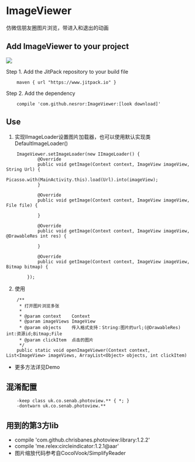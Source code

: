 # ImageViewer
仿微信朋友圈图片浏览，带进入和退出的动画

Add ImageViewer to your project
----------------------------
[![](https://jitpack.io/v/nesror/ImageViewer.svg)](https://jitpack.io/#nesror/ImageViewer)

Step 1. Add the JitPack repository to your build file
```
	maven { url "https://www.jitpack.io" }
```

Step 2. Add the dependency
```
	compile 'com.github.nesror:ImageViewer:[look download]'
```

Use
----------------------------
1. 实现IImageLoader设置图片加载器，也可以使用默认实现类DefaultImageLoader()
```{java}
    ImageViewer.setImageLoader(new IImageLoader() {
            @Override
            public void getImage(Context context, ImageView imageView, String Url) {
                Picasso.with(MainActivity.this).load(Url).into(imageView);
            }

            @Override
            public void getImage(Context context, ImageView imageView, File file) {
                
            }

            @Override
            public void getImage(Context context, ImageView imageView, @DrawableRes int res) {

            }

            @Override
            public void getImage(Context context, ImageView imageView, Bitmap bitmap) {

        });
```
2. 使用
```{java}
    /**
     * 打开图片浏览多张
     *
     * @param context    Context
     * @param imageViews ImageView
     * @param objects    传入格式支持：String:图片的url;(@DrawableRes) int:资源id;Bitmap;File
     * @param clickItem  点击的图片
     */
    public static void openImageViewer(Context context, List<ImageView> imageViews, ArrayList<Object> objects, int clickItem) 
```
* 更多方法详见Demo

混淆配置
----------------------------
```
	-keep class uk.co.senab.photoview.** { *; }
	-dontwarn uk.co.senab.photoview.**
```

用到的第3方lib
----------------------------
* compile 'com.github.chrisbanes.photoview:library:1.2.2'
* compile 'me.relex:circleindicator:1.2.1@aar'
* 图片缩放代码参考自CocolVook/SimplifyReader
